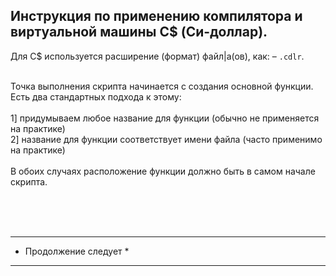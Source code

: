 Инструкция по применению компилятора и виртуальной машины C$ (Си-доллар).
-
Для C$ используется расширение (формат) файл|а(ов), как: – `.cdlr`.<br><br>

Точка выполнения скрипта начинается с создания основной функции. Есть два стандартных подхода к этому:<br>
<br>
1] придумываем любое название для функции (обычно не применяется на практике)<br>
2] название для функции соответствует имени файла (часто применимо на практике)<br>
<br>
В обоих случаях расположение функции должно быть в самом начале скрипта.

<br><br><br>

-----------------------
* Продолжение следует *
-----------------------

